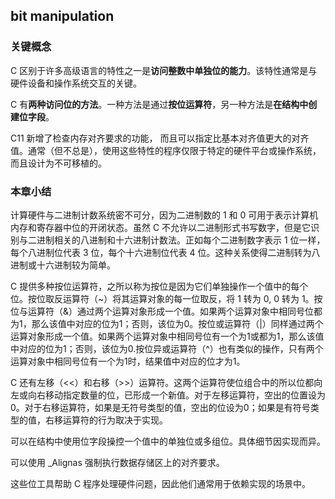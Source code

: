 ## bit manipulation

### 关键概念

C 区别于许多高级语言的特性之一是**访问整数中单独位的能力**。该特性通常是与硬件设备和操作系统交互的关键。

C 有**两种访问位的方法**。一种方法是通过**按位运算符**，另一种方法是**在结构中创建位字段**。

C11 新增了检查内存对齐要求的功能， 而且可以指定比基本对齐值更大的对齐值。通常（但不总是），使用这些特性的程序仅限于特定的硬件平台或操作系统，而且设计为不可移植的。

### 本章小结

计算硬件与二进制计数系统密不可分，因为二进制数的 1 和 0 可用于表示计算机内存和寄存器中位的开闭状态。虽然 C 不允许以二进制形式书写数字，但是它识别与二进制相关的八进制和十六进制计数法。正如每个二进制数字表示 1 位一样，每个八进制位代表 3 位，每个十六进制位代表 4 位。这种关系使得二进制转为八进制或十六进制较为简单。

C 提供多种按位运算符，之所以称为按位是因为它们单独操作一个值中的每个位。按位取反运算符（~）将其运算对象的每一位取反，将 1 转为 0, 0 转为 1。按位与运算符（&）通过两个运算对象形成一个值。如果两个运算对象中相同号位都为1，那么该值中对应的位为1；否则，该位为0。按位或运算符（|）同样通过两个运算对象形成一个值。如果两个运算对象中相同号位有一个为1或都为1，那么该值中对应的位为1；否则，该位为0.按位异或运算符（^）也有类似的操作，只有两个运算对象中相同号位有一个为1时，结果值中对应的位才为1。

C 还有左移（<<）和右移（>>）运算符。这两个运算符使位组合中的所以位都向左或向右移动指定数量的位，已形成一个新值。对于左移运算符，空出的位置设为0。对于右移运算符，如果是无符号类型的值，空出的位设为0；如果是有符号类型的值，右移运算符的行为取决于实现。

可以在结构中使用位字段操控一个值中的单独位或多组位。具体细节因实现而异。

可以使用 _Alignas 强制执行数据存储区上的对齐要求。

这些位工具帮助 C 程序处理硬件问题，因此他们通常用于依赖实现的场景中。